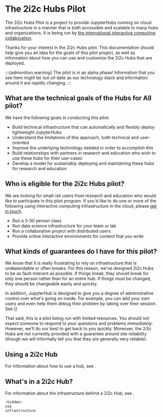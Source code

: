 # The 2i2c Hubs Pilot

The 2i2c Hubs Pilot is a project to provide JupyterHubs running on cloud infrastructure in a manner that is both accessible and scalable to many hubs and organizations. It is being run by [the international interactive computing collaboration](https://2i2c.org).

Thanks for your interest in the 2i2c Hubs pilot. This documentation should help give you an idea for the goals of this pilot project, as well as information about how you can use and customize the 2i2c Hubs that are deployed.

:::{admonition,warning} The pilot is in an alpha phase!
Information that you see here might be out-of-date as our technology stack and information around it are rapidly changing.
:::

## What are the technical goals of the Hubs for All pilot?

We have the following goals in conducting this pilot:

- Build technical infrastructure that can automatically and flexibly deploy lightweight JupyterHubs
- Understand the limitations of this approach, both technical and user-oriented
- Improve the underlying technology needed in order to accomplish this
- Build relationships with partners in research and education who wish to use these hubs for their use-cases
- Develop a model for sustainably deploying and maintaining these hubs for research and education

## Who is eligible for the 2i2c Hubs pilot?

We are looking for small-ish users from research and education who would like to participate in this pilot program. If you'd like to do one or more of the following using interactive computing infrastructure in the cloud, please [get in touch](https://2i2c.org/#contact).

- Run a 3-50 person class
- Run data science infrastructure for your team or lab
- Run a collaborative project with distributed users
- Provide online interactive environments for content that you write

## What kinds of guarantees do I have for this pilot?

We know that it is really frustrating to rely on infrastructure that is undependable or often breaks. For this reason, we've designed 2i2c Hubs to be as fault-tolerant as possible. If things break, they should break for only one person rather than for an entire hub. If things must be changed, they should be changeable easily and quickly.

In addition, JupyterHub is designed to give you a degree of administrative control over what's going on inside. For example, you can add your own users and even help them debug their problem by taking over their session. See []

That said, this is a pilot being run with limited resources. You should not expect someone to respond to your questions and problems *immediately*. However, we'll do our best to get back to you quickly. Moreover, the 2i2c Hubs are not currently provided with a guarantee around site reliability (though we will informally tell you that they are generally very reliable).

## Using a 2i2c Hub

For information about how to use a hub, see [](use.md).

## What's in a 2i2c Hub?

For information about the infrastructure behind a 2i2c Hub, see [](infrastructure.md).

```{toctree}
:hidden:
use
infrastructure
```
